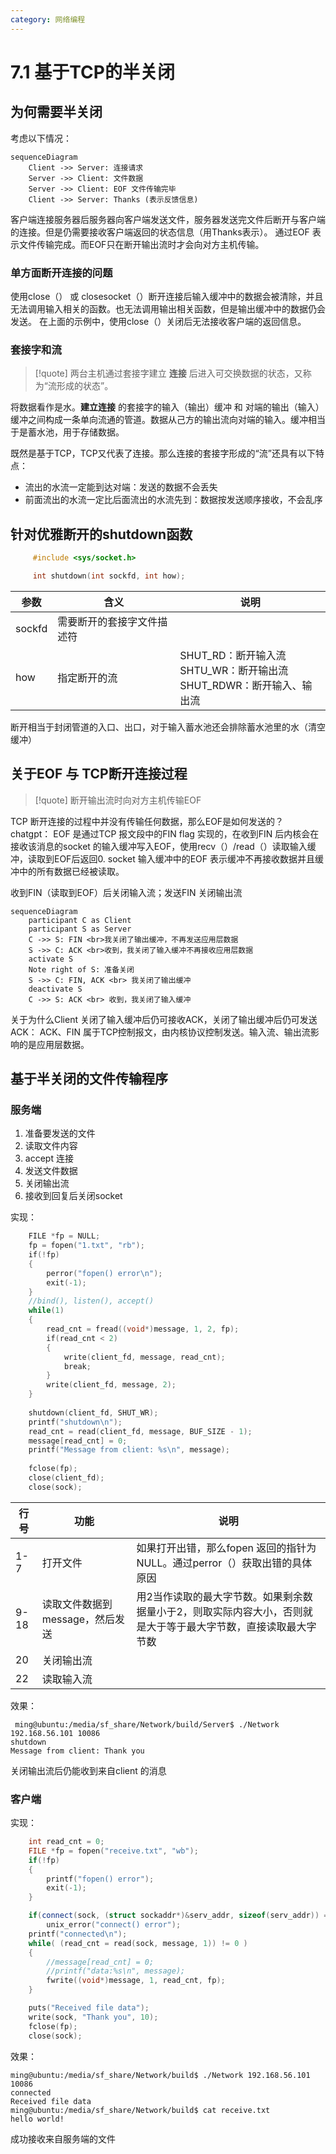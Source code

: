 ```yaml
---
category: 网络编程
---
```

# 7.1 基于TCP的半关闭

## 为何需要半关闭
考虑以下情况：
``` mermaid
sequenceDiagram
    Client ->> Server: 连接请求
    Server ->> Client: 文件数据
    Server ->> Client: EOF 文件传输完毕
    Client ->> Server: Thanks (表示反馈信息)
```
客户端连接服务器后服务器向客户端发送文件，服务器发送完文件后断开与客户端的连接。但是仍需要接收客户端返回的状态信息（用Thanks表示）。
通过EOF 表示文件传输完成。而EOF只在断开输出流时才会向对方主机传输。

### 单方面断开连接的问题
使用close（） 或 closesocket（）断开连接后输入缓冲中的数据会被清除，并且无法调用输入相关的函数。也无法调用输出相关函数，但是输出缓冲中的数据仍会发送。
在上面的示例中，使用close（）关闭后无法接收客户端的返回信息。
### 套接字和流
>[!quote]
>两台主机通过套接字建立 **连接** 后进入可交换数据的状态，又称为“流形成的状态”。

将数据看作是水。**建立连接** 的套接字的输入（输出）缓冲 和 对端的输出（输入）缓冲之间构成一条单向流通的管道。数据从己方的输出流向对端的输入。缓冲相当于是蓄水池，用于存储数据。

既然是基于TCP，TCP又代表了连接。那么连接的套接字形成的“流”还具有以下特点：
- 流出的水流一定能到达对端：发送的数据不会丢失
- 前面流出的水流一定比后面流出的水流先到：数据按发送顺序接收，不会乱序



## 针对优雅断开的shutdown函数

``` cpp
     #include <sys/socket.h>

     int shutdown(int sockfd, int how);
```

| 参数     | 含义            | 说明                                                   |
| ------ | ------------- | ---------------------------------------------------- |
| sockfd | 需要断开的套接字文件描述符 |                                                      |
| how    | 指定断开的流        | SHUT_RD：断开输入流<br>SHTU_WR：断开输出流<br>SHUT_RDWR：断开输入、输出流 |

断开相当于封闭管道的入口、出口，对于输入蓄水池还会排除蓄水池里的水（清空缓冲）

## 关于EOF 与 TCP断开连接过程
>[!quote]
>断开输出流时向对方主机传输EOF

TCP 断开连接的过程中并没有传输任何数据，那么EOF是如何发送的？
chatgpt：
EOF 是通过TCP 报文段中的FIN flag 实现的，在收到FIN 后内核会在接收该消息的socket 的输入缓冲写入EOF，使用recv（）/read（）读取输入缓冲，读取到EOF后返回0.
socket 输入缓冲中的EOF 表示缓冲不再接收数据并且缓冲中的所有数据已经被读取。

收到FIN（读取到EOF）后关闭输入流；发送FIN 关闭输出流
``` mermaid
sequenceDiagram
    participant C as Client
    participant S as Server
    C ->> S: FIN <br>我关闭了输出缓冲，不再发送应用层数据
    S ->> C: ACK <br>收到，我关闭了输入缓冲不再接收应用层数据
    activate S
    Note right of S: 准备关闭
    S ->> C: FIN, ACK <br> 我关闭了输出缓冲
    deactivate S
    C ->> S: ACK <br> 收到，我关闭了输入缓冲
```

关于为什么Client 关闭了输入缓冲后仍可接收ACK，关闭了输出缓冲后仍可发送ACK：
ACK、FIN 属于TCP控制报文，由内核协议控制发送。输入流、输出流影响的是应用层数据。

## 基于半关闭的文件传输程序
### 服务端
1. 准备要发送的文件
2. 读取文件内容
3. accept 连接
4. 发送文件数据
5. 关闭输出流
6. 接收到回复后关闭socket

实现：
``` cpp
    FILE *fp = NULL;  
    fp = fopen("1.txt", "rb");  
    if(!fp)  
    {  
        perror("fopen() error\n");  
        exit(-1);  
    }
    //bind(), listen(), accept() 
	while(1)  
    {  
        read_cnt = fread((void*)message, 1, 2, fp);  
        if(read_cnt < 2)  
        {  
            write(client_fd, message, read_cnt);  
            break;  
        }  
        write(client_fd, message, 2);  
    }  
  
    shutdown(client_fd, SHUT_WR);  
    printf("shutdown\n");  
    read_cnt = read(client_fd, message, BUF_SIZE - 1);  
    message[read_cnt] = 0;  
    printf("Message from client: %s\n", message);  
  
    fclose(fp);  
    close(client_fd);  
    close(sock);
```

| 行号   | 功能                  | 说明                                                       |
| ---- | ------------------- | -------------------------------------------------------- |
| 1-7  | 打开文件                | 如果打开出错，那么fopen 返回的指针为NULL。通过perror（）获取出错的具体原因            |
| 9-18 | 读取文件数据到message，然后发送 | 用2当作读取的最大字节数。如果剩余数据量小于2，则取实际内容大小，否则就是大于等于最大字节数，直接读取最大字节数 |
| 20   | 关闭输出流               |                                                          |
| 22   | 读取输入流               |                                                          |

效果：
``` 
 ming@ubuntu:/media/sf_share/Network/build/Server$ ./Network 192.168.56.101 10086
shutdown
Message from client: Thank you
```
关闭输出流后仍能收到来自client 的消息

### 客户端
实现：
``` cpp
    int read_cnt = 0;
    FILE *fp = fopen("receive.txt", "wb");
    if(!fp)
    {
        printf("fopen() error");
        exit(-1);
    }

    if(connect(sock, (struct sockaddr*)&serv_addr, sizeof(serv_addr)) == -1)
        unix_error("connect() error");
    printf("connected\n");
    while( (read_cnt = read(sock, message, 1)) != 0 )
    {
        //message[read_cnt] = 0;
        //printf("data:%s\n", message);
        fwrite((void*)message, 1, read_cnt, fp);
    }

    puts("Received file data");
    write(sock, "Thank you", 10);
    fclose(fp);
    close(sock);
```

效果：
``` 
ming@ubuntu:/media/sf_share/Network/build$ ./Network 192.168.56.101 10086
connected
Received file data
ming@ubuntu:/media/sf_share/Network/build$ cat receive.txt
hello world!
```
成功接收来自服务端的文件

